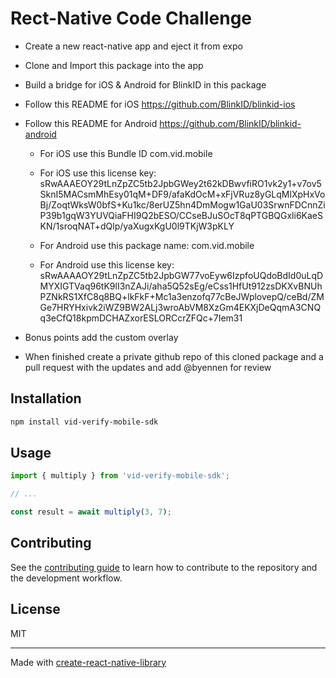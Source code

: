 # Rect-Native Code Challenge

- Create a new react-native app and eject it from expo

- Clone and Import this package into the app

- Build a bridge for iOS & Android for BlinkID in this package

- Follow this README for iOS https://github.com/BlinkID/blinkid-ios

- Follow this README for Android https://github.com/BlinkID/blinkid-android

  - For iOS use this Bundle ID com.vid.mobile

  - For iOS use this license key: sRwAAAEOY29tLnZpZC5tb2JpbGWey2t62kDBwvfiRO1vk2y1+v7ov5SknI5MACsmMhEsy01qM+DF9/afaKdOcM+xFjVRuz8yGLqMlXpHxVoBj/ZoqtWksW0bfS+Ku1kc/8erUZ5hn4DmMogw1GaU03SrwnFDCnnZiP39b1gqW3YUVQiaFHI9Q2bESO/CCseBJuSOcT8qPTGBQGxli6KaeSKN/1sroqNAT+dQlp/yaXugxKgU0l9TKjW3pKLY

  - For Android use this package name: com.vid.mobile

  - For Android use this license key: sRwAAAAOY29tLnZpZC5tb2JpbGW77voEyw6IzpfoUQdoBdId0uLqDMYXIGTVaq96tK9lI3nZAJi/aha5Q52sEg/eCss1HfUt912zsDKXvBNUhPZNkRS1XfC8q8BQ+lkFkF+Mc1a3enzofq77cBeJWplovepQ/ceBd/ZMGe7HRYHxivk2iWZ9BW2ALj3wroAbVM8XzGm4EKXjDeQqmA3CNQq3eCfQ18kpmDCHAZxorESLORCcrZFQc+7Iem31

- Bonus points add the custom overlay

- When finished create a private github repo of this cloned package and a pull request with the updates and add @byennen for review

## Installation

```sh
npm install vid-verify-mobile-sdk
```

## Usage

```js
import { multiply } from 'vid-verify-mobile-sdk';

// ...

const result = await multiply(3, 7);
```

## Contributing

See the [contributing guide](CONTRIBUTING.md) to learn how to contribute to the repository and the development workflow.

## License

MIT

---

Made with [create-react-native-library](https://github.com/callstack/react-native-builder-bob)
